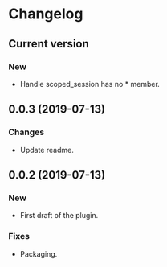 
# Changelog

## Current version

### New

* Handle scoped_session has no * member.


## 0.0.3 (2019-07-13)

### Changes

* Update readme.


## 0.0.2 (2019-07-13)

### New

* First draft of the plugin.

### Fixes

* Packaging.


